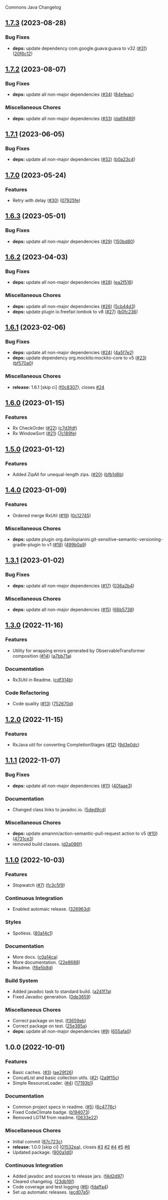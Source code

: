 Commons Java Changelog

## [1.7.3](https://github.com/autonomouslogic/commons-java/compare/1.7.2...1.7.3) (2023-08-28)


### Bug Fixes

* **deps:** update dependency com.google.guava:guava to v32 ([#31](https://github.com/autonomouslogic/commons-java/issues/31)) ([20f6c12](https://github.com/autonomouslogic/commons-java/commit/20f6c1255de0bd27f929e933f90b59785b51ae5c))

## [1.7.2](https://github.com/autonomouslogic/commons-java/compare/1.7.1...1.7.2) (2023-08-07)


### Bug Fixes

* **deps:** update all non-major dependencies ([#34](https://github.com/autonomouslogic/commons-java/issues/34)) ([84efeac](https://github.com/autonomouslogic/commons-java/commit/84efeacdbad7bc9b96174f5f6b4af53b4e0e698a))


### Miscellaneous Chores

* **deps:** update all non-major dependencies ([#33](https://github.com/autonomouslogic/commons-java/issues/33)) ([da69489](https://github.com/autonomouslogic/commons-java/commit/da6948971030b767f577e71495d3c8895a353ee2))

## [1.7.1](https://github.com/autonomouslogic/commons-java/compare/1.7.0...1.7.1) (2023-06-05)


### Bug Fixes

* **deps:** update all non-major dependencies ([#32](https://github.com/autonomouslogic/commons-java/issues/32)) ([b0a23c4](https://github.com/autonomouslogic/commons-java/commit/b0a23c4b77b158f887e61dc5ac6e759845c797a7))

## [1.7.0](https://github.com/autonomouslogic/commons-java/compare/1.6.3...1.7.0) (2023-05-24)


### Features

* Retry with delay ([#30](https://github.com/autonomouslogic/commons-java/issues/30)) ([07925fe](https://github.com/autonomouslogic/commons-java/commit/07925fe92b21a440d2d19a26fca6f7e21a44baeb))

## [1.6.3](https://github.com/autonomouslogic/commons-java/compare/1.6.2...1.6.3) (2023-05-01)


### Bug Fixes

* **deps:** update all non-major dependencies ([#29](https://github.com/autonomouslogic/commons-java/issues/29)) ([150bd80](https://github.com/autonomouslogic/commons-java/commit/150bd8048a55b39c64c24308361c314942fbd336))

## [1.6.2](https://github.com/autonomouslogic/commons-java/compare/1.6.1...1.6.2) (2023-04-03)


### Bug Fixes

* **deps:** update all non-major dependencies ([#28](https://github.com/autonomouslogic/commons-java/issues/28)) ([ea2f516](https://github.com/autonomouslogic/commons-java/commit/ea2f516cf977c795a00c1811bda125be14d038b6))


### Miscellaneous Chores

* **deps:** update all non-major dependencies ([#26](https://github.com/autonomouslogic/commons-java/issues/26)) ([5cb44d3](https://github.com/autonomouslogic/commons-java/commit/5cb44d37beb8389bca3c5e450612fcf7e3ceac87))
* **deps:** update plugin io.freefair.lombok to v8 ([#27](https://github.com/autonomouslogic/commons-java/issues/27)) ([b0fc236](https://github.com/autonomouslogic/commons-java/commit/b0fc236628bf3f05a609a18a0423535c46d1ffa2))

## [1.6.1](https://github.com/autonomouslogic/commons-java/compare/1.6.0...1.6.1) (2023-02-06)


### Bug Fixes

* **deps:** update all non-major dependencies ([#24](https://github.com/autonomouslogic/commons-java/issues/24)) ([4a5f7e2](https://github.com/autonomouslogic/commons-java/commit/4a5f7e29e77be565e5e3fa2ffeda412948711a0d))
* **deps:** update dependency org.mockito:mockito-core to v5 ([#23](https://github.com/autonomouslogic/commons-java/issues/23)) ([bf570a0](https://github.com/autonomouslogic/commons-java/commit/bf570a0d7aa5050ede5fba1382c5c78d01309d87))


### Miscellaneous Chores

* **release:** 1.6.1 [skip ci] ([f0c8307](https://github.com/autonomouslogic/commons-java/commit/f0c8307d0cfca3af9a171c2c4cfbd5d6e94e93e1)), closes [#24](https://github.com/autonomouslogic/commons-java/issues/24)

## [1.6.0](https://github.com/autonomouslogic/commons-java/compare/1.5.0...1.6.0) (2023-01-15)


### Features

* Rx CheckOrder ([#22](https://github.com/autonomouslogic/commons-java/issues/22)) ([c7d3fdf](https://github.com/autonomouslogic/commons-java/commit/c7d3fdf2d1b9af7c833911cadf82531f9819be07))
* Rx WindowSort ([#21](https://github.com/autonomouslogic/commons-java/issues/21)) ([7c189fe](https://github.com/autonomouslogic/commons-java/commit/7c189feb38a3baf4a5a435666732041e0bcc036c))

## [1.5.0](https://github.com/autonomouslogic/commons-java/compare/1.4.0...1.5.0) (2023-01-12)


### Features

* Added ZipAll for unequal-length zips. ([#20](https://github.com/autonomouslogic/commons-java/issues/20)) ([bfb1d6b](https://github.com/autonomouslogic/commons-java/commit/bfb1d6b0ec71733cc4f32f5bc318f07a86974f89))

## [1.4.0](https://github.com/autonomouslogic/commons-java/compare/1.3.1...1.4.0) (2023-01-09)


### Features

* Ordered merge RxUtil ([#19](https://github.com/autonomouslogic/commons-java/issues/19)) ([0c12745](https://github.com/autonomouslogic/commons-java/commit/0c1274558bbe199a98ff8b185cde9e83321857b2))


### Miscellaneous Chores

* **deps:** update plugin org.danilopianini.git-sensitive-semantic-versioning-gradle-plugin to v1 ([#18](https://github.com/autonomouslogic/commons-java/issues/18)) ([499b0a9](https://github.com/autonomouslogic/commons-java/commit/499b0a9e71e54071f54c38fe12d9bc86fac9e57f))

## [1.3.1](https://github.com/autonomouslogic/commons-java/compare/1.3.0...1.3.1) (2023-01-02)


### Bug Fixes

* **deps:** update all non-major dependencies ([#17](https://github.com/autonomouslogic/commons-java/issues/17)) ([036a2b4](https://github.com/autonomouslogic/commons-java/commit/036a2b4bc77e2600cd0463f4c416adf280125af2))


### Miscellaneous Chores

* **deps:** update all non-major dependencies ([#15](https://github.com/autonomouslogic/commons-java/issues/15)) ([66b5738](https://github.com/autonomouslogic/commons-java/commit/66b5738c1f250de3f624eaec0d76c44768d136cd))

## [1.3.0](https://github.com/autonomouslogic/commons-java/compare/1.2.0...1.3.0) (2022-11-16)


### Features

* Utility for wrapping errors generated by ObservableTransformer composition ([#14](https://github.com/autonomouslogic/commons-java/issues/14)) ([a7bb71a](https://github.com/autonomouslogic/commons-java/commit/a7bb71a2e51a522d3f00f5fa4c2bf7e1ce37a49b))


### Documentation

* Rx3Util in Readme. ([cdf314b](https://github.com/autonomouslogic/commons-java/commit/cdf314b06516e3f9d3dd960d519a46fd7efc83ac))


### Code Refactoring

* Code quality ([#13](https://github.com/autonomouslogic/commons-java/issues/13)) ([752670d](https://github.com/autonomouslogic/commons-java/commit/752670dcdbc52e378583392382176e1c112e0f96))

## [1.2.0](https://github.com/autonomouslogic/commons-java/compare/1.1.1...1.2.0) (2022-11-15)


### Features

* RxJava util for converting CompletionStages ([#12](https://github.com/autonomouslogic/commons-java/issues/12)) ([9d3e0dc](https://github.com/autonomouslogic/commons-java/commit/9d3e0dc813674ac31a02a4d1e5b027083d9713bc))

## [1.1.1](https://github.com/autonomouslogic/commons-java/compare/1.1.0...1.1.1) (2022-11-07)


### Bug Fixes

* **deps:** update all non-major dependencies ([#11](https://github.com/autonomouslogic/commons-java/issues/11)) ([40faae3](https://github.com/autonomouslogic/commons-java/commit/40faae3b2c00d28de86b2a01df7e8f6826bd87c9))


### Documentation

* Changed class links to javadoc.io. ([5ded9cd](https://github.com/autonomouslogic/commons-java/commit/5ded9cd469ec95fcad1f8311b933babb88b144e6))


### Miscellaneous Chores

* **deps:** update amannn/action-semantic-pull-request action to v5 ([#10](https://github.com/autonomouslogic/commons-java/issues/10)) ([4731ce3](https://github.com/autonomouslogic/commons-java/commit/4731ce397d4e67d0a95a3aca758f0bc1444cf3c1))
* removed build classes. ([d2a086f](https://github.com/autonomouslogic/commons-java/commit/d2a086f845e39a0e490031eac13b98079b3c7fe4))

## [1.1.0](https://github.com/autonomouslogic/commons-java/compare/1.0.0...1.1.0) (2022-10-03)


### Features

* Stopwatch ([#7](https://github.com/autonomouslogic/commons-java/issues/7)) ([fc3c5f9](https://github.com/autonomouslogic/commons-java/commit/fc3c5f9b6ade07043c93097168dcbf2e094ec25f))


### Continuous Integration

* Enabled automaic release. ([326963d](https://github.com/autonomouslogic/commons-java/commit/326963d7089dd44bdbe0cb9bde4f80ae2a460d4e))


### Styles

* Spotless. ([80a14c1](https://github.com/autonomouslogic/commons-java/commit/80a14c16b424781a2cca9aa3ae4487eca4898374))


### Documentation

* More docs. ([c0a14ca](https://github.com/autonomouslogic/commons-java/commit/c0a14ca4c5e45b1c33f04e5fc6d090f1bb96c5de))
* More documentation. ([22e8688](https://github.com/autonomouslogic/commons-java/commit/22e8688f90f97ea9540809e183dfd28fc83c224b))
* Readme. ([f6e5b8d](https://github.com/autonomouslogic/commons-java/commit/f6e5b8da0333535026910b138e859c3796d278e4))


### Build System

* Added javadoc task to standard build. ([a241f7a](https://github.com/autonomouslogic/commons-java/commit/a241f7a2258a9ee126333f65cb3a28b77f8281a1))
* Fixed Javadoc generation. ([0de3659](https://github.com/autonomouslogic/commons-java/commit/0de3659724e477c292edf7690a826032ab5accd7))


### Miscellaneous Chores

* Correct package on test. ([f3659eb](https://github.com/autonomouslogic/commons-java/commit/f3659eb45b7b0f49b55947d349e2e5d1b2960a9f))
* Correct package on test. ([25e385a](https://github.com/autonomouslogic/commons-java/commit/25e385afdd615bcb172c324ffa7878e9a13f7f81))
* **deps:** update all non-major dependencies ([#9](https://github.com/autonomouslogic/commons-java/issues/9)) ([655afa0](https://github.com/autonomouslogic/commons-java/commit/655afa031942bf25d0aa719d10c078db84be5511))

## 1.0.0 (2022-10-01)


### Features

* Basic caches. ([#3](https://github.com/autonomouslogic/commons-java/issues/3)) ([ae29f26](https://github.com/autonomouslogic/commons-java/commit/ae29f268a6f0975ba9061cbb40dd387fdf5d3744))
* ConcatList and basic collection utils. ([#2](https://github.com/autonomouslogic/commons-java/issues/2)) ([2a9f15c](https://github.com/autonomouslogic/commons-java/commit/2a9f15c6c35fe28504deff92776d2e2faac55503))
* Simple ResourceLoader. ([#4](https://github.com/autonomouslogic/commons-java/issues/4)) ([17193b1](https://github.com/autonomouslogic/commons-java/commit/17193b13d3d45d9510cda5396afa291d14e98c8d))


### Documentation

* Common project specs in readme. ([#5](https://github.com/autonomouslogic/commons-java/issues/5)) ([6c4776c](https://github.com/autonomouslogic/commons-java/commit/6c4776c0ba3f5b1a55d9986d02aa7f26296f2065))
* Fixed CodeClimate badge. ([b194073](https://github.com/autonomouslogic/commons-java/commit/b1940734c0f95c693c548c124cb98c63f7b06840))
* Removed LGTM from readme. ([0633e22](https://github.com/autonomouslogic/commons-java/commit/0633e226c55b67711c7a1d2cb5867bc1ea630dd6))


### Miscellaneous Chores

* Initial commit ([87c723c](https://github.com/autonomouslogic/commons-java/commit/87c723c8e66ae7cdf792cf99ad2f5c5dfe42c8b9))
* **release:** 1.0.0 [skip ci] ([01532ea](https://github.com/autonomouslogic/commons-java/commit/01532eaf8e30ff6b2022b57ea61486c342249b5c)), closes [#3](https://github.com/autonomouslogic/commons-java/issues/3) [#2](https://github.com/autonomouslogic/commons-java/issues/2) [#4](https://github.com/autonomouslogic/commons-java/issues/4) [#5](https://github.com/autonomouslogic/commons-java/issues/5) [#6](https://github.com/autonomouslogic/commons-java/issues/6)
* Updated package. ([900a1d0](https://github.com/autonomouslogic/commons-java/commit/900a1d0600db4eaf817b4a8b4f876b485355a5cd))


### Continuous Integration

* Added javadoc and sources to release jars. ([f4d2d97](https://github.com/autonomouslogic/commons-java/commit/f4d2d97449ee7176d4122641f3638378c696a13d))
* Cleared changelog. ([23db16f](https://github.com/autonomouslogic/commons-java/commit/23db16f3ce32cf56ba0f84d9f6bce9aed0d69960))
* Code coverage and test logging ([#6](https://github.com/autonomouslogic/commons-java/issues/6)) ([fdaffa4](https://github.com/autonomouslogic/commons-java/commit/fdaffa470100110b793e88fa69e542547dda6673))
* Set up automatic releases. ([ecd07a5](https://github.com/autonomouslogic/commons-java/commit/ecd07a50d1bc43d60a460f1f17e6f4f8453a8ea9))
